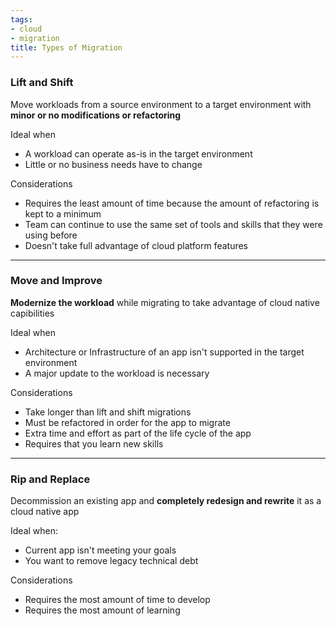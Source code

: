 ```yaml
---
tags:
- cloud
- migration
title: Types of Migration
---
```


### Lift and Shift

Move workloads from a source environment to a target environment with **minor or no modifications or refactoring**

Ideal when

* A workload can operate as-is in the target environment
* Little or no business needs have to change

Considerations

* Requires the least amount of time because the amount of refactoring is kept to a minimum
* Team can continue to use the same set of tools and skills that they were using before
* Doesn't take full advantage of cloud platform features

---

### Move and Improve

**Modernize the workload** while migrating to take advantage of cloud native capibilities

Ideal when

* Architecture or Infrastructure of an app isn't supported in the target environment
* A major update to the workload is necessary

Considerations

* Take longer than lift and shift migrations
* Must be refactored in order for the app to migrate
* Extra time and effort as part of the life cycle of the app
* Requires that you learn new skills

---

### Rip and Replace

Decommission an existing app and **completely redesign and rewrite** it as a cloud native app

Ideal when:

* Current app isn't meeting your goals
* You want to remove legacy technical debt

Considerations

* Requires the most amount of time to develop
* Requires the most amount of learning
